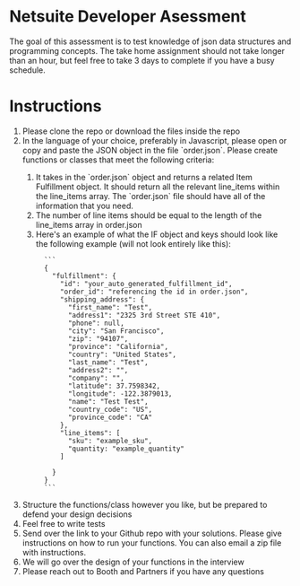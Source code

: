 # Netsuite Developer Asessment
The goal of this assessment is to test knowledge of json data structures and  programming concepts. The take home assignment should not take longer than an hour, but feel free to take 3 days to complete if you have a busy schedule. 

# Instructions
<ol>
  <li>Please clone the repo or download the files inside the repo</li>
  <li>In the language of your choice, preferably in Javascript, please open or copy and paste the JSON object in the file `order.json`. Please create functions or classes that meet the following criteria: </li>
  <ol>
    <li>It takes in the `order.json` object and returns a related Item Fulfillment object. It should return all the relevant line_items within the line_items array. The `order.json` file should have all of the information that you need.</li>
    <li>The number of line items should be equal to the length of the line_items array in order.json</li>
    <li>Here's an example of what the IF object and keys should look like the following example (will not look entirely like this):</li>
     
      ```
      {
        "fulfillment": {
          "id": "your_auto_generated_fulfillment_id",
          "order_id": "referencing the id in order.json",
          "shipping_address": {
            "first_name": "Test",
            "address1": "2325 3rd Street STE 410",
            "phone": null,
            "city": "San Francisco",
            "zip": "94107",
            "province": "California",
            "country": "United States",
            "last_name": "Test",
            "address2": "",
            "company": "",
            "latitude": 37.7598342,
            "longitude": -122.3879013,
            "name": "Test Test",
            "country_code": "US",
            "province_code": "CA"
          },
          "line_items": [
            "sku": "example_sku",
            "quantity: "example_quantity"
          ]

        }
      }
      ```

    
 
    
  </ol>
  <li>Structure the functions/class however you like, but be prepared to defend your design decisions</li>
  <li>Feel free to write tests</li>
  <li>Send over the link to your Github repo with your solutions. Please give instructions on how to run your functions. You can also email a zip file with instructions.</li>
  <li>We will go over the design of your functions in the interview</li>
  <li>Please reach out to Booth and Partners if you have any questions</li>

</ol>
